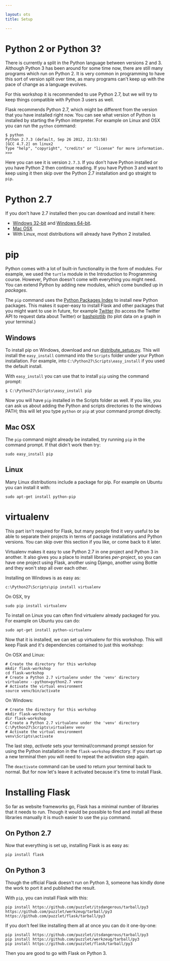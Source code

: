 ```yaml
---

layout: ots
title: Setup

---
```


# Python 2 or Python 3?

There is currently a split in the Python language between versions 2 and 3. Although Python 3 has been around for some time now, there are still many programs which run on Python 2. It is very common in programming to have this sort of version split over time, as many programs can't keep up with the pace of change as a language evolves.

For this workshop it is recommended to use Python 2.7, but we will try to keep things compatible with Python 3 users as well.

Flask recommends Python 2.7, which might be different from the version that you have installed right now. You can see what version of Python is installed by starting the Python interpreter. For example on Linux and OSX you can run the `python` command:

    $ python
    Python 2.7.3 (default, Sep 26 2012, 21:53:58) 
    [GCC 4.7.2] on linux2
    Type "help", "copyright", "credits" or "license" for more information.
    >>> 

Here you can see it is version `2.7.3`. If you don't have Python installed or you have Python 2 then continue reading. If you have Python 3 and want to keep using it then skip over the Python 2.7 installation and go straight to `pip`.

# Python 2.7

If you don't have 2.7 installed then you can download and install it here:

* [Windows 32-bit](http://www.python.org/ftp/python/2.7/python-2.7.msi) and [Windows 64-bit](http://www.python.org/ftp/python/2.7/python-2.7.amd64.msi).
* [Mac OSX](http://www.python.org/ftp/python/2.7/python-2.7-macosx10.5.dmg)
* With Linux, most distributions will already have Python 2 installed.

# pip

Python comes with a lot of built-in functionality in the form of modules. For example, we used the `turtle` module in the Introduction to Programming course. However, Python doesn't come with everything you might need. You can extend Python by adding new modules, which come bundled up in _packages_.

The `pip` command uses the [Python Packages Index](https://pypi.python.org/pypi) to install new Python packages. This makes it super-easy to install Flask and other packages that you might want to use in future, for example [Twitter](https://pypi.python.org/pypi/twitter/1.9.1) (to access the Twitter API to request data about Twitter) or [bashplotlib](https://pypi.python.org/pypi/bashplotlib/0.4.4) (to plot data on a graph in your terminal.)

## Windows

To install pip on Windows, download and run [distribute_setup.py](http://python-distribute.org/distribute_setup.py). This will install the `easy_install` command into the `Scripts` folder under your Python installation. For example, into `C:\Python27\Scripts\easy_install` if you used the default install.

With `easy_install` you can use that to install `pip` using the command prompt:

	$ C:\Python27\Scripts\easy_install pip

Now you will have `pip` installed in the Scripts folder as well. If you like, you can ask us about adding the Python and scripts directories to the windows PATH; this will let you type `python` or `pip` at your command prompt directly.

## Mac OSX

The `pip` command might already be installed, try running `pip` in the command prompt. If that didn't work then try:

	sudo easy_install pip

## Linux

Many Linux distributions include a package for pip. For example on Ubuntu you can install it with:

	sudo apt-get install python-pip

# virtualenv

This part isn't required for Flask, but many people find it very useful to be able to separate their projects in terms of package installations and Python versions. You can skip over this section if you like, or come back to it later.

Virtualenv makes it easy to use Python 2.7 in one project and Python 3 in another. It also gives you a place to install libraries _per-project_, so you can have one project using Flask, another using Django, another using Bottle and they won't step all over each other.

Installing on Windows is as easy as:

	c:\Python27\Scripts\pip install virtualenv

On OSX, try

	sudo pip install virtualenv

To install on Linux you can often find virtualenv already packaged for you. For example on Ubuntu you can do:

	sudo apt-get install python-virtualenv
	
Now that it is installed, we can set up virtualenv for this workshop. This will keep Flask and it's dependencies contained to just this workshop:

On OSX and Linux:

	# Create the directory for this workshop
	mkdir flask-workshop
	cd flask-workshop
	# Create a Python 2.7 virtualenv under the 'venv' directory
	virtualenv --python=python2.7 venv
	# Activate the virtual environment
	source venv/bin/activate
	
On Windows:

	# Create the directory for this workshop
	mkdir flask-workshop
	dir flask-workshop
	# Create a Python 2.7 virtualenv under the 'venv' directory
	C:\Python27\Scripts\virtualenv venv
	# Activate the virtual environment
	venv\Scripts\activate

The last step, _activate_ sets your terminal/command prompt session for using the Python installation in the `flask-workshop` directory. If you start up a new terminal then you will need to repeat the activation step again.

The `deactivate` command can be used to return your terminal back to normal. But for now let's leave it activated because it's time to install Flask.

# Installing Flask

So far as website frameworks go, Flask has a minimal number of libraries that it needs to run. Though it would be possible to find and install all these libraries manually it is much easier to use the `pip` command.

## On Python 2.7

Now that everything is set up, installing Flask is as easy as:

	pip install flask

## On Python 3

Though the official Flask doesn't run on Python 3, someone has kindly done the work to port it and published the result.

With `pip`, you can install Flask with this:

	pip install https://github.com/puzzlet/itsdangerous/tarball/py3 https://github.com/puzzlet/werkzeug/tarball/py3 https://github.com/puzzlet/flask/tarball/py3

If you don't feel like installing them all at once you can do it one-by-one:

	pip install https://github.com/puzzlet/itsdangerous/tarball/py3
	pip install https://github.com/puzzlet/werkzeug/tarball/py3
	pip install https://github.com/puzzlet/flask/tarball/py3

Then you are good to go with Flask on Python 3.
